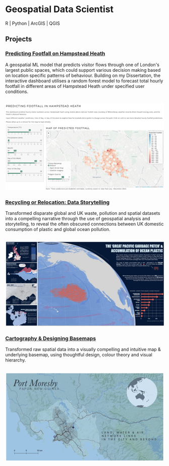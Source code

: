 # Geospatial Data Scientist
R | Python | ArcGIS | QGIS

## Projects
### [Predicting Footfall on Hampstead Heath](https://github.com/katehodges1/Predicting-Hampstead-Heath-Footfall)
A geospatial ML model that predicts visitor flows through one of London's largest public spaces, which could support various decision making based on location specific patterns of behaviour. Building on my Dissertation, the interactive dashboard utilises a random forest model to forecast total hourly footfall in different areas of Hampstead Heath under specified user conditions.

![Dashboard Screenshot](assets/img/Dashboard%20Screenshot2.png)
---
### [Recycling or Relocation: Data Storytelling](https://github.com/katehodges1/Recycling-or-Relocation)
Transformed disparate global and UK waste, pollution and spatial datasets into a compelling narrative through the use of geospatial analysis and storytelling, to reveal the often obscured connections between UK domestic consumption of plastic and global ocean pollution.

![Data Story Screenshot](assets/img/Data%20Story%20Preview.png)
---
### [Cartography & Designing Basemaps](https://github.com/katehodges1/Cartography)
Transformed raw spatial data into a visually compelling and intuitive map & underlying basemap, using thoughtful design, colour theory and visual hierarchy.

![Screenshot](assets/img/Port%20Moresby.png)
---
